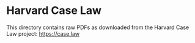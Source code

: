 # Harvard Case Law
This directory contains raw PDFs as downloaded from the Harvard Case Law project: https://case.law
